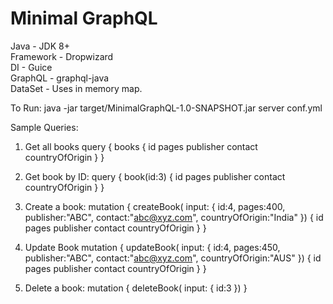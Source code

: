 # Minimal GraphQL

Java - JDK 8+\
Framework - Dropwizard\
DI - Guice\
GraphQL - graphql-java\
DataSet - Uses in memory map.

To Run:
 java -jar target/MinimalGraphQL-1.0-SNAPSHOT.jar server conf.yml

Sample Queries:

1. Get all books
query {
    books {
        id
        pages
        publisher
        contact
        countryOfOrigin
    }
}

2. Get book by ID:
query {
    book(id:3) {
        id
        pages
        publisher
        contact
        countryOfOrigin
    }
}

3. Create a book:
mutation {
	createBook(
    	input: {
    		id:4,
      		pages:400,
      		publisher:"ABC",
    		contact:"abc@xyz.com",
      		countryOfOrigin:"India"
    }) {
    	id
    	pages
    	publisher
    	contact
    	countryOfOrigin
    }
}


4. Update Book
mutation {
    updateBook(
    input: {
    	id:4,
      	pages:450,
      	publisher:"ABC",
    	contact:"abc@xyz.com",
      	countryOfOrigin:"AUS"
    }) {
    id
    pages
    publisher
    contact
    countryOfOrigin
    }
}

5. Delete a book:
mutation {
    deleteBook(
    input: {
    	id:3
    })
}

